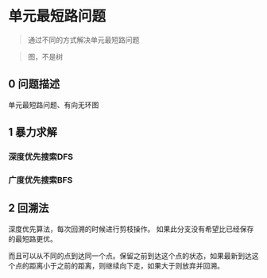 # 单元最短路问题

> 通过不同的方式解决单元最短路问题

> 图，不是树
## 0 问题描述

单元最短路问题、有向无环图

## 1 暴力求解

### 深度优先搜索DFS

### 广度优先搜索BFS

## 2 回溯法

深度优先算法，每次回溯的时候进行剪枝操作。
如果此分支没有希望比已经保存的最短路更优。

而且可以从不同的点到达同一个点。保留之前到达这个点的状态，如果最新到达这个点的距离小于之前的距离，则继续向下走，如果大于则放弃并回溯。

